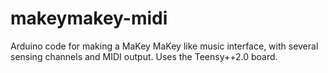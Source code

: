 makeymakey-midi
===============

Arduino code for making a MaKey MaKey like music interface, with several sensing channels and MIDI output. Uses the Teensy++2.0 board. 
